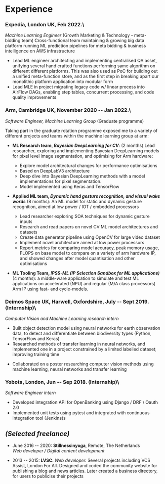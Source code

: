 # Experience

### **Expedia**, London UK, Feb 2022.\
*Machine Learning Engineer* (Growth Marketing & Technology - meta-bidding team) Cross-functional team maintaining & growing big data platform running ML prediction pipelines for meta bidding & business intelligence on AWS infrastructure

  - Lead ML engineer architecting and implementing centralised QA asset, unifying several hand crafted functions performing same algorithm on different different platforms.  This was also used as PoC for building out a unified meta-function store, and as the first step in breaking apart our monolithic platform application into modular form
  - Lead MLE in project migrating legacy code w/ linear process into AirFlow DAGs, enabling step tables, concurrent processing, and code quality improvements

### **Arm**, Cambridge UK, November 2020 -- Jan 2022.\
*Software Engineer, Machine Learning Group* (Graduate programme)

Taking part in the graduate rotation programme exposed me to a variety of different projects and teams within the machine learning group at arm:

- __ML Research team, *Bayesian DeepLearning for CV*__: (2 months) Lead researcher, exploring and implementing Bayesian DeepLearning models for pixel level image segmentation, and optimising for Arm hardware:

  - Explore model architectural changes for performance optimisations
  - Based on DeepLabV3 architecture
  - Deep dive into Bayesian DeepLearning methods with a model implementations for pixel segmentation.
  - Model implemented using Keras and TensorFlow

- __Applied ML team, *Dynamic hand gesture recognition, and visual wake words*__ (8 months): An ML model for static and dynamic gesture recognition, aimed at low power / IOT / embedded processors

  - Lead researcher exploring SOA techniques for dynamic gesture inputs
  - Research and read papers on novel CV ML model architectures and datasets
  - Create data generator pipeline using OpenCV for large video dataset
  - Implement novel architecture aimed at low power processors
  - Report metrics for comparing model accuracy, peak memory usage, FLOPS on base model to compare on a variety of arm hardware IP, and showed changes after model quantisation and other optimisations


- __ML Tooling Team, *IPSS-ML (IP Selection Sandbox for ML applications)*__ (4 months): a middle-ware application to simulate and test ML applications on accelerated (NPU) and regular (M/A class processors) Arm IP using fast- and cycle-models.
  <!-- - Increase test coverage to all lines of code, adding niche test cases
  - Bring codebase to be completely error and warning free by implement Pylint into CI environment
  - Bug fix front end web app
  - Deliver presentation on methods used to implement Pylint into a live codebase, and Jenkins CI build process with Gerrit -->

### **Deimos Space UK**, Harwell, Oxfordshire, July -- Sept 2019. (Internship)\
*Computer Vision and Machine Learning research intern*

- Built object detection model using neural networks for earth observation data, to detect and differentiate between biodiversity types (Python, TensorFlow and Keras)
- Researched methods of transfer learning in neural networks, and implemented one in a project constrained by a limited labelled dataset; improving training time
<!-- - Created internal reference documentation for CVAT (Computer Vision Annotation Tool) -->
- Collaborated on a poster researching computer vision methods using machine learning, neural networks and transfer learning


### **Yobota**, London, Jun -- Sep 2018. (Internship)\
*Software Engineer intern*

- Developed integration API for OpenBanking using Django / DRF / Oauth 2.0
- Implemented unit tests using pytest and integrated with continuous integration tool (Jenkins)s
<!-- - Delivered team keynote on OpenBanking
- Create documentation on "Creating a test driven integration" to work on the Yobota platform -->
<!-- - Participated in daily stand-up and weekly sprint planning meetings -->


## *(Selected freelance)*

- June 2016 -- 2020: **Stillnessinyoga**, Remote, The Netherlands\
*Web developer / Digital content development*
  <!-- -   Lead developer for multi-lingual e-commerce WordPress platform -->
  <!-- -   Built and maintained website using the Genesis theme framework featuring an events calendar, e-commerce platform, content restricted membership subscriptions, and membership e-learning course and system -->
  <!-- -   developed a custom secure Amazon S3 media serving platform -->
  <!-- -   Worked along side head teachers to design and put together three teacher training manuals (Level 1, 2, & Advanced 2) -- in iBook format -- an interactive e-publishing book format -->
<!-- -   2016: **Ecostage Pledge**. *Web developer.* Designed and coded the website for a community of artists and designers. Features include a membership which integrating BBPress user interaction features -->
<!-- -   2015: **Giddy Diva**. *WordPress theme developer*. Migrated a static site to WordPress, Built out theme, integrated client testimonials. -->
-   2013 -- 2015: **LVSC**. *Web developer.* Several projects including VCS Assist, London For All. Designed and coded the community website for publishing a blog and news articles. Later created a business directory, for users to publicise their projects
<!-- -   2012: **London for All**. *Web developer.* Designed and coded the community news site -->
<!-- -   2012: **MIAGOA**. *WordPress theme developer.* Developed site from a photoshop image design template. -->
